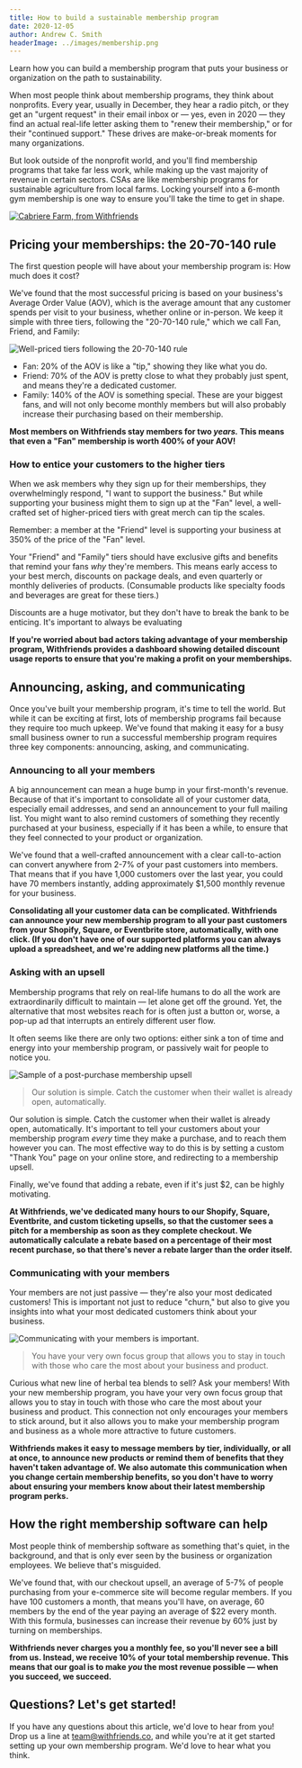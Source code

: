 ```yaml
---
title: How to build a sustainable membership program
date: 2020-12-05
author: Andrew C. Smith
headerImage: ../images/membership.png
---
```


Learn how you can build a membership program that puts your business or
organization on the path to sustainability.

<!-- end -->

When most people think about membership programs, they think about nonprofits.
Every year, usually in December, they hear a radio pitch, or they get an
"urgent request" in their email inbox or — yes, even in 2020 — they find an
actual real-life letter asking them to "renew their membership," or for their
"continued support." These drives are make-or-break moments for many
organizations.

But look outside of the nonprofit world, and you'll find membership programs
that take far less work, while making up the vast majority of revenue in
certain sectors. CSAs are like membership programs for sustainable agriculture
from local farms. Locking yourself into a 6-month gym membership is one way to
ensure you'll take the time to get in shape.

[![Cabriere Farm, from Withfriends](../images/cabriere-farm.png)](https://withfriends.co/cabrire_farm/join)

## Pricing your memberships: the 20-70-140 rule

The first question people will have about your membership program is: How much
does it cost?

We've found that the most successful pricing is based on your business's
Average Order Value (AOV), which is the average amount that any customer spends
per visit to your business, whether online or in-person. We keep it simple with
three tiers, following the "20-70-140 rule," which we call Fan, Friend, and
Family:

![Well-priced tiers following the 20-70-140 rule](../images/hypnotic-tiers.png)

- Fan: 20% of the AOV is like a "tip," showing they like what you do.
- Friend: 70% of the AOV is pretty close to what they probably just spent, and
  means they're a dedicated customer.
- Family: 140% of the AOV is something special. These are your biggest fans,
  and will not only become monthly members but will also probably increase
  their purchasing based on their membership.

**Most members on Withfriends stay members for two _years._ This means that even
a "Fan" membership is worth 400% of your AOV!**

### How to entice your customers to the higher tiers

When we ask members why they sign up for their memberships, they overwhelmingly
respond, "I want to support the business." But while supporting your business
might them to sign up at the "Fan" level, a well-crafted set of higher-priced
tiers with great merch can tip the scales.

Remember: a member at the "Friend" level is supporting your business at 350% of
the price of the "Fan" level.

Your "Friend" and "Family" tiers should have exclusive gifts and benefits that
remind your fans _why_ they're members. This means early access to your best
merch, discounts on package deals, and even quarterly or monthly deliveries of
products. (Consumable products like specialty foods and beverages are great for
these tiers.)

Discounts are a huge motivator, but they don't have to break the bank to be
enticing. It's important to always be evaluating

**If you're worried about bad actors taking advantage of your membership program,
Withfriends provides a dashboard showing detailed discount usage reports to
ensure that you're making a profit on your memberships.**

## Announcing, asking, and communicating

Once you've built your membership program, it's time to tell the world. But
while it can be exciting at first, lots of membership programs fail because
they require too much upkeep. We've found that making it easy for a busy small
business owner to run a successful membership program requires three key
components: announcing, asking, and communicating.

### Announcing to all your members

A big announcement can mean a huge bump in your first-month's revenue. Because
of that it's important to consolidate all of your customer data, especially
email addresses, and send an announcement to your full mailing list. You might
want to also remind customers of something they recently purchased at your
business, especially if it has been a while, to ensure that they feel connected
to your product or organization.

We've found that a well-crafted announcement with a clear call-to-action can
convert anywhere from 2-7% of your past customers into members. That means that
if you have 1,000 customers over the last year, you could have 70 members
instantly, adding approximately \$1,500 monthly revenue for your business.

**Consolidating all your customer data can be complicated. Withfriends can
announce your new membership program to all your past customers from your
Shopify, Square, or Eventbrite store, automatically, with one click. (If you
don't have one of our supported platforms you can always upload a spreadsheet,
and we're adding new platforms all the time.)**

### Asking with an upsell

Membership programs that rely on real-life humans to do all the work are
extraordinarily difficult to maintain — let alone get off the ground. Yet, the
alternative that most websites reach for is often just a button or, worse, a
pop-up ad that interrupts an entirely different user flow.

It often seems like there are only two options: either sink a ton of time and
energy into your membership program, or passively wait for people to notice
you.

![Sample of a post-purchase membership upsell](../images/upsell.png)

> Our solution is simple. Catch the customer when their wallet is already open,
> automatically.

Our solution is simple. Catch the customer when their wallet is already open,
automatically. It's important to tell your customers about your membership
program _every_ time they make a purchase, and to reach them however you can.
The most effective way to do this is by setting a custom "Thank You" page on
your online store, and redirecting to a membership upsell.

Finally, we've found that adding a rebate, even if it's just \$2, can be highly
motivating.

**At Withfriends, we've dedicated many hours to our Shopify, Square, Eventbrite,
and custom ticketing upsells, so that the customer sees a pitch for a
membership as soon as they complete checkout. We automatically calculate a
rebate based on a percentage of their most recent purchase, so that there's
never a rebate larger than the order itself.**

### Communicating with your members

Your members are not just passive — they're also your most dedicated customers!
This is important not just to reduce "churn," but also to give you insights
into what your most dedicated customers think about your business.

![Communicating with your members is important.](../images/member-management.png)

> You have your very own focus group that allows you to stay in touch with
> those who care the most about your business and product.

Curious what new line of herbal tea blends to sell? Ask your members! With your
new membership program, you have your very own focus group that allows you to
stay in touch with those who care the most about your business and product.
This connection not only encourages your members to stick around, but it also
allows you to make your membership program and business as a whole more
attractive to future customers.

**Withfriends makes it easy to message members by tier, individually, or all at
once, to announce new products or remind them of benefits that they haven't
taken advantage of. We also automate this communication when you change certain
membership benefits, so you don't have to worry about ensuring your members
know about their latest membership program perks.**

## How the right membership software can help

Most people think of membership software as something that's quiet, in the
background, and that is only ever seen by the business or organization
employees. We believe that's misguided.

We've found that, with our checkout upsell, an average of 5-7% of people
purchasing from your e-commerce site will become regular members. If you have
100 customers a month, that means you'll have, on average, 60 members by the
end of the year paying an average of \$22 every month. With this formula,
businesses can increase their revenue by 60% just by turning on memberships.

**Withfriends never charges you a monthly fee, so you'll never see a bill from
us. Instead, we receive 10% of your total membership revenue. This means that
our goal is to make _you_ the most revenue possible — when you succeed, we
succeed.**

## Questions? Let's get started!

If you have any questions about this article, we'd love to hear from you! Drop
us a line at team@withfriends.co, and while you're at it get started setting up
your own membership program. We'd love to hear what you think.
